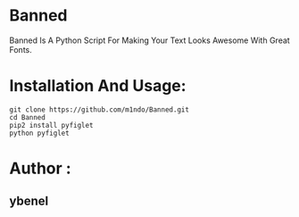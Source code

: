 # Banned
Banned Is A Python Script For Making Your Text Looks Awesome With Great Fonts.

# Installation And Usage:
```
git clone https://github.com/m1ndo/Banned.git
cd Banned
pip2 install pyfiglet
python pyfiglet 
```
# Author  :
## ybenel
